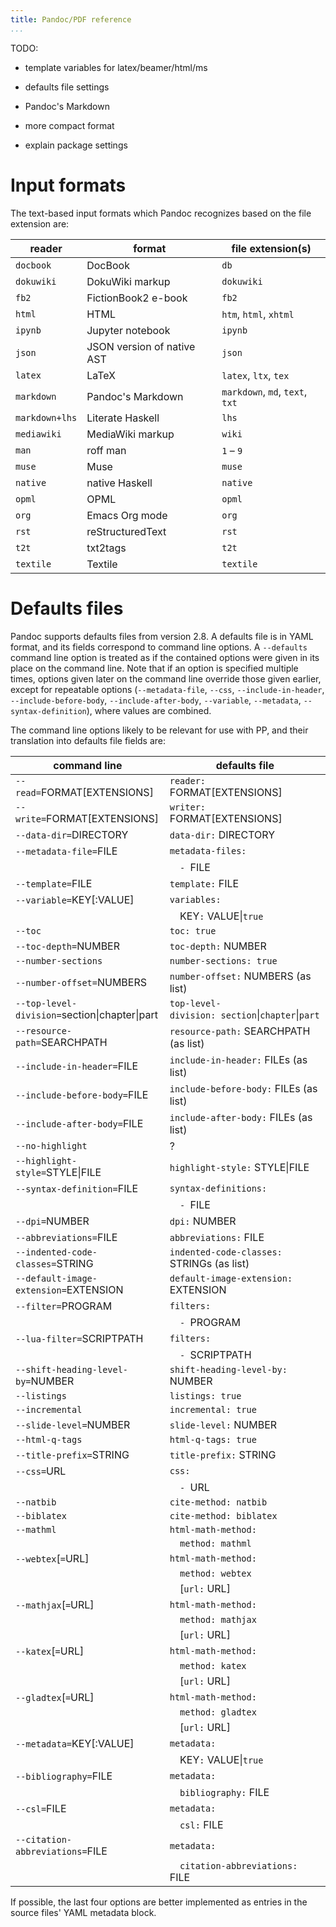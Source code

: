 ```yaml
---
title: Pandoc/PDF reference
...
```


TODO:

-   template variables for latex/beamer/html/ms

-   defaults file settings

-   Pandoc's Markdown

-   more compact format

-   explain package settings


# Input formats

The text-based input formats which Pandoc recognizes based on the file extension are:


| reader              | format                       | file extension(s)               |
|---------------------|------------------------------|---------------------------------|
| `docbook`           | DocBook                      | `db`                            |
| `dokuwiki`          | DokuWiki markup              | `dokuwiki`                      |
| `fb2`               | FictionBook2 e-book          | `fb2`                           |
| `html`              | HTML                         | `htm`, `html`, `xhtml`          |
| `ipynb`             | Jupyter notebook             | `ipynb`                         |
| `json`              | JSON version of native AST   | `json`                          |
| `latex`             | LaTeX                        | `latex`, `ltx`, `tex`           |
| `markdown`          | Pandoc's Markdown            | `markdown`, `md`, `text`, `txt` |
| `markdown+lhs`      | Literate Haskell             | `lhs`                           |
| `mediawiki`         | MediaWiki markup             | `wiki`                          |
| `man`               | roff man                     | `1` – `9`                       |
| `muse`              | Muse                         | `muse`                          |
| `native`            | native Haskell               | `native`                        |
| `opml`              | OPML                         | `opml`                          |
| `org`               | Emacs Org mode               | `org`                           |
| `rst`               | reStructuredText             | `rst`                           |
| `t2t`               | txt2tags                     | `t2t`                           |
| `textile`           | Textile                      | `textile`                       |


# Defaults files

Pandoc supports defaults files from version 2.8. A defaults file is in YAML format, and its fields correspond to command line options. A `--defaults` command line option is treated as if the contained options were given in its place on the command line. Note that if an option is specified multiple times, options given later on the command line override those given earlier, except for repeatable options (`--metadata-file`, `--css`, `--include-in-header`, `--include-before-body`, `--include-after-body`, `--variable`, `--metadata`, `--syntax-definition`), where values are combined.   

The command line options likely to be relevant for use with PP, and their translation into defaults file fields are:

| command line                                  | defaults file                                    |
|-----------------------------------------------|--------------------------------------------------|
| `--read=`FORMAT[EXTENSIONS]                   | `reader:` FORMAT[EXTENSIONS]                     |
| `--write=`FORMAT[EXTENSIONS]                  | `writer:` FORMAT[EXTENSIONS]                     |
| `--data-dir=`DIRECTORY                        | `data-dir:` DIRECTORY                            |
| `--metadata-file=`FILE                        | `metadata-files:`                                |
|                                               | `  - `FILE                                       |
| `--template=`FILE                             | `template:` FILE                                 |
| `--variable=`KEY[:VALUE]                      | `variables:`                                     |
|                                               | `  `KEY`:` VALUE\|`true`                         |
| `--toc`                                       | `toc: true`                                      |
| `--toc-depth=`NUMBER                          | `toc-depth:` NUMBER                              |
| `--number-sections`                           | `number-sections: true`                          |
| `--number-offset=`NUMBERS                     | `number-offset:` NUMBERS (as list)               |
| `--top-level-division=`section\|chapter\|part | `top-level-division: section`\|`chapter`\|`part` |
| `--resource-path=`SEARCHPATH                  | `resource-path:` SEARCHPATH (as list)            |
| `--include-in-header=`FILE                    | `include-in-header:` FILEs (as list)             |
| `--include-before-body=`FILE                  | `include-before-body:` FILEs (as list)           |
| `--include-after-body=`FILE                   | `include-after-body:` FILEs (as list)            |
| `--no-highlight`                              | ?                                                |
| `--highlight-style=`STYLE\|FILE               | `highlight-style:` STYLE\|FILE                   |
| `--syntax-definition=`FILE                    | `syntax-definitions:`                            |
|                                               | `  - `FILE                                       |
| `--dpi=`NUMBER                                | `dpi:` NUMBER                                    |
| `--abbreviations=`FILE                        | `abbreviations:` FILE                            |
| `--indented-code-classes=`STRING              | `indented-code-classes:` STRINGs (as list)       |
| `--default-image-extension=`EXTENSION         | `default-image-extension:` EXTENSION             |
| `--filter=`PROGRAM                            | `filters:`                                       |
|                                               | `  - `PROGRAM                                    |
| `--lua-filter=`SCRIPTPATH                     | `filters:`                                       |
|                                               | `  - `SCRIPTPATH                                 |
| `--shift-heading-level-by=`NUMBER             | `shift-heading-level-by:` NUMBER                 |
| `--listings`                                  | `listings: true`                                 |
| `--incremental`                               | `incremental: true`                              |
| `--slide-level=`NUMBER                        | `slide-level:` NUMBER                            |
| `--html-q-tags`                               | `html-q-tags: true`                              |
| `--title-prefix=`STRING                       | `title-prefix:` STRING                           |
| `--css=`URL                                   | `css:`                                           |
|                                               | `  - `URL                                        |
| `--natbib`                                    | `cite-method: natbib`                            |
| `--biblatex`                                  | `cite-method: biblatex`                          |
| `--mathml`                                    | `html-math-method:`                              |
|                                               | `  method: mathml`                               |
| `--webtex`[`=`URL]                            | `html-math-method:`                              |
|                                               | `  method: webtex`                               |
|                                               | `  `[`url:` URL]                                 |
| `--mathjax`[`=`URL]                           | `html-math-method:`                              |
|                                               | `  method: mathjax`                              |
|                                               | `  `[`url:` URL]                                 |
| `--katex`[`=`URL]                             | `html-math-method:`                              |
|                                               | `  method: katex`                                |
|                                               | `  `[`url:` URL]                                 |
| `--gladtex`[`=`URL]                           | `html-math-method:`                              |
|                                               | `  method: gladtex`                              |
|                                               | `  `[`url:` URL]                                 |
| `--metadata=`KEY[:VALUE]                      | `metadata:`                                      |
|                                               | `  `KEY`:` VALUE\|`true`                         |
| `--bibliography=`FILE                         | `metadata:`                                      |
|                                               | `  bibliography:` FILE                           |
| `--csl=`FILE                                  | `metadata:`                                      |
|                                               | `  csl:` FILE                                    |
| `--citation-abbreviations=`FILE               | `metadata:`                                      |
|                                               | `  citation-abbreviations:` FILE                 |

If possible, the last four options are better implemented as entries in the source files' YAML metadata block.

